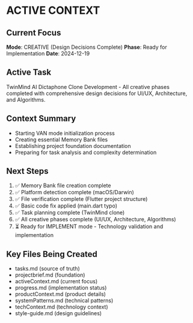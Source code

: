 # ACTIVE CONTEXT

## Current Focus
**Mode**: CREATIVE (Design Decisions Complete)
**Phase**: Ready for Implementation
**Date**: 2024-12-19

## Active Task
TwinMind AI Dictaphone Clone Development - All creative phases completed with comprehensive design decisions for UI/UX, Architecture, and Algorithms.

## Context Summary
- Starting VAN mode initialization process
- Creating essential Memory Bank files
- Establishing project foundation documentation
- Preparing for task analysis and complexity determination

## Next Steps
1. ✅ Memory Bank file creation complete
2. ✅ Platform detection complete (macOS/Darwin)
3. ✅ File verification complete (Flutter project structure)
4. ✅ Basic code fix applied (main.dart typo)
5. ✅ Task planning complete (TwinMind clone)
6. ✅ All creative phases complete (UI/UX, Architecture, Algorithms)
7. ⏳ Ready for IMPLEMENT mode - Technology validation and implementation

## Key Files Being Created
- tasks.md (source of truth)
- projectbrief.md (foundation)
- activeContext.md (current focus)
- progress.md (implementation status)
- productContext.md (product details)
- systemPatterns.md (technical patterns)
- techContext.md (technology context)
- style-guide.md (design guidelines)
